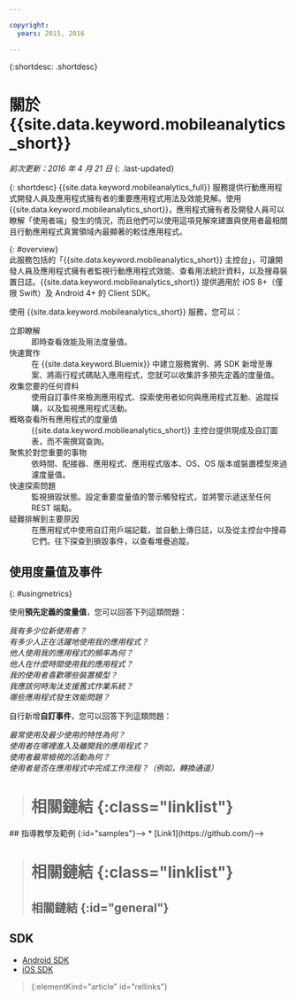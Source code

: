 ```yaml
---

copyright:
  years: 2015, 2016

---
```

{:shortdesc: .shortdesc}

# 關於 {{site.data.keyword.mobileanalytics_short}}  
*前次更新：2016 年 4 月 21 日*
{: .last-updated}

{: shortdesc}
{{site.data.keyword.mobileanalytics_full}} 服務提供行動應用程式開發人員及應用程式擁有者的重要應用程式用法及效能見解。使用 {{site.data.keyword.mobileanalytics_short}}，應用程式擁有者及開發人員可以瞭解「使用者端」發生的情況，而且他們可以使用這項見解來建置與使用者最相關且行動應用程式真實領域內最顯著的較佳應用程式。 

{: #overview}  
此服務包括的「{{site.data.keyword.mobileanalytics_short}} 主控台」，可讓開發人員及應用程式擁有者監視行動應用程式效能、查看用法統計資料，以及搜尋裝置日誌。{{site.data.keyword.mobileanalytics_short}} 提供適用於 iOS 8+（僅限 Swift）及 Android 4+ 的 Client SDK。

<!-- Mobile Analytics Server SDKs - set of server SDKs to protect resources that are-->
<!--hosted on {{site.data.keyword.Bluemix_notm}}. Currently supported runtimes are-->
<!--Node.js and Java for Liberty.-->

使用 {{site.data.keyword.mobileanalytics_short}} 服務，您可以：
<!-- and includes the following capabilities: -->
<!-- * Near real-time analytics for client activity. Exp -->
<!--* Network latency analytics. GA only -->
<!-- * Client log search and download. Exp -->
<!--* Server log search and download. GA only -->
<!-- Crash and stack trace search. Exp -->

<dl>
	<dt>立即瞭解</dt>
		<dd>即時查看效能及用法度量值。</dd>
	<dt>快速實作</dt>
		<dd>在 {{site.data.keyword.Bluemix}} 中建立服務實例、將 SDK 新增至專案、將兩行程式碼貼入應用程式，您就可以收集許多預先定義的度量值。</dd>
	<dt>收集您要的任何資料</dt>
		<dd>使用自訂事件來檢測應用程式、探索使用者如何與應用程式互動、追蹤採購，以及監視應用程式活動。  
</dd>
<dt>概略查看所有應用程式的度量值</dt>
	<dd>{{site.data.keyword.mobileanalytics_short}} 主控台提供現成及自訂圖表，而不需撰寫查詢。</dd>
<dt>聚焦於對您重要的事物</dt>
	<dd>依時間、配接器、應用程式、應用程式版本、OS、OS 版本或裝置模型來過濾度量值。</dd>
<dt>快速探索問題</dt>
	<dd>監視損毀狀態。設定重要度量值的警示觸發程式，並將警示遞送至任何 REST 端點。</dd>
<dt>疑難排解到主要原因</dt>
	<dd>在應用程式中使用自訂用戶端記載，並自動上傳日誌，以及從主控台中搜尋它們。往下探查到損毀事件，以查看堆疊追蹤。</dd>
</dl>
 

## 使用度量值及事件
{: #usingmetrics}

使用**預先定義的度量值**，您可以回答下列這類問題：

*我有多少位新使用者？*  
*有多少人正在活躍地使用我的應用程式？*  
*他人使用我的應用程式的頻率為何？*  
*他人在什麼時間使用我的應用程式？*  
*我的使用者喜歡哪些裝置模型？*  
*我應該何時淘汰支援舊式作業系統？*  
*哪些應用程式發生效能問題？*  

自行新增**自訂事件**，您可以回答下列這類問題：  

*最常使用及最少使用的特性為何？*  
*使用者在哪裡進入及離開我的應用程式？*  
*使用者最常檢視的活動為何？*  
*使用者是否在應用程式中完成工作流程？（例如，轉換通道）*  

<!--Client-side logs and usage data are gathered automatically and sent to the Mobile Analytics -->
<!-- service on demand. Developers and -->
<!-- administrators can use the {{site.data.keyword.mobileanalytics_short}} service dashboard to view data that -->
<!-- is gathered by the client SDK. -->

<!--## Data visualization
{: data-visualization}

All data that is collected by the analytics service can be visualized through the {{site.data.keyword.mobileanalytics_short}} dashboard which is accessible from your {{site.data.keyword.Bluemix_notm}} dashboard by clicking your IBM {{site.data.keyword.mobileanalytics_short}} service tile instance. You can also create custom charts, based on data that is collected by the analytics service in the dashboard. In addition to an at-a-glance view of your mobile analytics, the analytics feature includes the capability to perform a raw search against client logs, captured client crash data, and any extra data that you explicitly provide through client API function calls that feed into the {{site.data.keyword.mobileanalytics_short}} service. -->

># 相關鏈結 {:class="linklist"}
<!-->## 指導教學及範例 {:id="samples"}-->
<!-->* [Link1](https://github.com/)-->
>
># 相關鏈結 {:class="linklist"}
>## 相關鏈結 {:id="general"}
## SDK
<!-- Links to SDK download and SDK Developer Guide -->
* [Android SDK](https://github.com/ibm-bluemix-mobile-services/bms-clientsdk-android-core )  
* [iOS SDK](https://github.com/ibm-bluemix-mobile-services/bms-clientsdk-swift-core)  
>
>{:elementKind="article" id="rellinks"}
